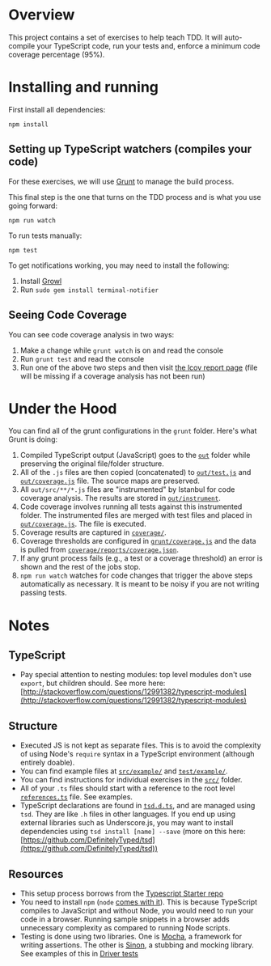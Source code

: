 # Overview

This project contains a set of exercises to help teach TDD. It will auto-compile your TypeScript code, run your tests and, enforce a
minimum code coverage percentage (95%).

# Installing and running

First install all dependencies:

    npm install

## Setting up TypeScript watchers (compiles your code)

For these exercises, we will use [Grunt](http://gruntjs.com/) to manage the build process.

This final step is the one that turns on the TDD process and is what you use going forward:

    npm run watch

To run tests manually:

    npm test

To get notifications working, you may need to install the following:

1. Install [Growl](http://growl.info/downloads#growlnotify)
2. Run `sudo gem install terminal-notifier`

## Seeing Code Coverage

You can see code coverage analysis in two ways:

1. Make a change while `grunt watch` is on and read the console
2. Run `grunt test` and read the console
3. Run one of the above two steps and then visit [the lcov report page](./coverage/reports/lcov-report/index.html) (file will be missing if a coverage analysis has not been run)

# Under the Hood

You can find all of the grunt configurations in the `grunt` folder. Here's what Grunt is doing:

1. Compiled TypeScript output (JavaScript) goes to the [`out`](./out) folder while preserving the original file/folder structure.
2. All of the `.js` files are then copied (concatenated) to [`out/test.js`](./out/test.js) and [`out/coverage.js`](./out/coverage.js) file. The source maps are preserved.
3. All `out/src/**/*.js` files are "instrumented" by Istanbul for code coverage analysis. The results are stored in [`out/instrument`](./out/instrument).
4. Code coverage involves running all tests against this instrumented folder. The instrumented files are merged with test files and placed in [`out/coverage.js`](./out/coverage.js). The file is executed.
5. Coverage results are captured in [`coverage/`](./coverage/).
6. Coverage thresholds are configured in [`grunt/coverage.js`](./grunt/coverage.js) and the data is pulled from [`coverage/reports/coverage.json`](./coverage/reports/coverage.json).
7. If any grunt process fails (e.g., a test or a coverage threshold) an error is shown and the rest of the jobs stop.
8. `npm run watch` watches for code changes that trigger the above steps automatically as necessary. It is meant to be noisy if you are not writing passing tests.

# Notes

## TypeScript

* Pay special attention to nesting modules: top level modules don't use `export`, but children should. See more here: [http://stackoverflow.com/questions/12991382/typescript-modules](http://stackoverflow.com/questions/12991382/typescript-modules)


## Structure

* Executed JS is not kept as separate files. This is to avoid the complexity of using Node's `require` syntax in a TypeScript environment (although entirely doable).
* You can find example files at [`src/example/`](./src/example/) and [`test/example/`](./test/example/).
* You can find instructions for individual exercises in the [`src/`](./src/) folder.
* All of your `.ts` files should start with a reference to the root level [`references.ts`](./references.ts) file. See examples.
* TypeScript declarations are found in [`tsd.d.ts`](./tsd.d.ts), and are managed using `tsd`. They are like `.h` files in other
languages. If you end up using external libraries such as Underscore.js, you may want to install dependencies
using `tsd install [name] --save` (more on this here: [https://github.com/DefinitelyTyped/tsd](https://github.com/DefinitelyTyped/tsd))

## Resources

* This setup process borrows from the [Typescript Starter repo](https://github.com/michikono/typescript-starter)
* You need to install `npm` (`node` [comes with it](http://nodejs.org/download/)). This is because TypeScript
compiles to JavaScript and without Node, you would need to run your code in a browser. Running sample snippets in a browser
adds unnecessary complexity as compared to running Node scripts.
* Testing is done using two libraries. One is [Mocha](http://mochajs.org/#getting-started), a framework for writing assertions. The other is [Sinon](http://sinonjs.org/docs/), a stubbing and mocking library. See examples of this in [Driver tests](./test/example/driver.ts)
